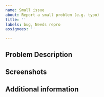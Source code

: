```yaml
---
name: Small issue
about: Report a small problem (e.g. typo)
title: ''
labels: bug, Needs repro
assignees: ''

---
```


## Problem Description
<!-- Include a clear description of the issue as well as how to reproduce it. -->

## Screenshots
<!-- If applicable, add screenshots to help show the problem. -->

## Additional information
<!--
Add any other context about the problem here.

Move all applicable items out of the comment:
- Operating system (Linux/macOS/Windows):
- Package version (see `npm list`):
- Node.js version (see `node -v`):
- Priority this issue should have (low/med/high):
- I have tested this issue on the latest development release.
- I would be willing to implement a fix for this issue.
-->
